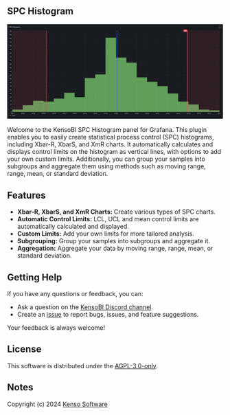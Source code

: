 ## SPC Histogram

![Main](https://raw.githubusercontent.com/KensoBI/spc-histogram/main/src/img/spc-histogram.png)

Welcome to the KensoBI SPC Histogram panel for Grafana. This plugin enables you to easily create statistical process control (SPC) histograms, including Xbar-R, XbarS, and XmR charts. It automatically calculates and displays control limits on the histogram as vertical lines, with options to add your own custom limits. Additionally, you can group your samples into subgroups and aggregate them using methods such as moving range, range, mean, or standard deviation.

## Features

- **Xbar-R, XbarS, and XmR Charts:** Create various types of SPC charts.
- **Automatic Control Limits:** LCL, UCL and mean control limits are automatically calculated and displayed.
- **Custom Limits:** Add your own limits for more tailored analysis.
- **Subgrouping:** Group your samples into subgroups and aggregate it.
- **Aggregation:** Aggregate your data by moving range, range, mean, or standard deviation.

## Getting Help

If you have any questions or feedback, you can:

- Ask a question on the [KensoBI Discord channel](https://discord.gg/bekfAuAjGm).
- Create an [issue](https://github.com/KensoBI/spc-histogram/issues) to report bugs, issues, and feature suggestions.

Your feedback is always welcome!


## License

This software is distributed under the [AGPL-3.0-only](https://raw.githubusercontent.com/KensoBI/spc-histogram/main/LICENSE).

## Notes

Copyright (c) 2024 [Kenso Software](https://kensobi.com)
